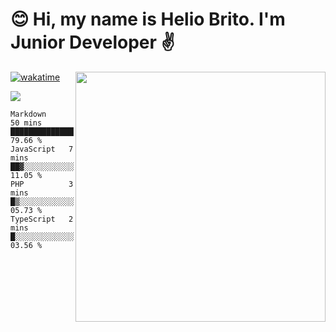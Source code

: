  # 😊 Hi, my name is Helio Brito. I'm Junior Developer ✌️

<img src="https://github-readme-stats.vercel.app/api?username=helioh3&show_icons=true&count_private=true&theme=gruvbox" min-width="400px" max-width="400px" width="400px" align="right" />

[![wakatime](https://wakatime.com/badge/user/ce1da5e2-69aa-40b1-a2f3-97124b30e813.svg)](https://wakatime.com/@ce1da5e2-69aa-40b1-a2f3-97124b30e813)

<p align="left">
  <a href="https://t.me/helioh3" target="_blank" rel="noopener noreferrer" alt="Telegram">
  <img src="https://img.shields.io/badge/Telegram-2CA5E0?style=for-the-badge&logo=telegram&logoColor=white" /></a>
</p>

<!--START_SECTION:waka-->
```text
Markdown     50 mins         ████████████████████░░░░░   79.66 % 
JavaScript   7 mins          ██▓░░░░░░░░░░░░░░░░░░░░░░   11.05 % 
PHP          3 mins          █▒░░░░░░░░░░░░░░░░░░░░░░░   05.73 % 
TypeScript   2 mins          █░░░░░░░░░░░░░░░░░░░░░░░░   03.56 % 
```
<!--END_SECTION:waka-->
